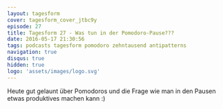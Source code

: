```yaml
---
layout: tagesform
cover: tagesform_cover_jtbc9y
episode: 27
title: Tagesform 27 - Was tun in der Pomodoro-Pause???
date: 2016-05-17 21:30:56
tags: podcasts tagesform pomodoro zehntausend antipatterns
navigation: true
disqus: true
hidden: true
logo: 'assets/images/logo.svg'
---
```


Heute gut gelaunt über Pomodoros und die Frage wie man
in den Pausen etwas produktives machen kann :)
